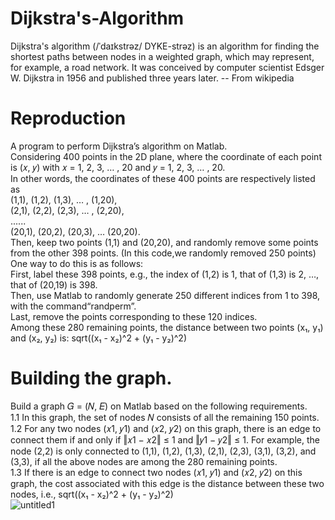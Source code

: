 # Dijkstra's-Algorithm
Dijkstra's algorithm (/ˈdaɪkstrəz/ DYKE-strəz) is an algorithm for finding the shortest paths between nodes in a weighted graph, which may represent, for example, a road network. It was conceived by computer scientist Edsger W. Dijkstra in 1956 and published three years later. -- From wikipedia  
# Reproduction  
A program to perform Dijkstra’s algorithm on Matlab.  
Considering 400 points in the 2D plane, where the coordinate of each point is (𝑥, 𝑦) with 𝑥 = 1, 2, 3, … , 20 and 𝑦 = 1, 2, 3, … , 20.  
In other words, the coordinates of these 400 points are respectively listed as  
                       (1,1), (1,2), (1,3), … , (1,20),  
                       (2,1), (2,2), (2,3), … , (2,20),  
                                   ......  
                       (20,1), (20,2), (20,3), … (20,20).  
Then, keep two points (1,1) and (20,20), and randomly remove some points from the other 398 points. (In this code,we randomly removed 250 points)  
One way to do this is as follows:  
First,  label these 398 points, e.g., the index of (1,2) is 1, that of (1,3) is 2, …, that of (20,19) is 398.  
Then, use Matlab to randomly generate 250 different indices from 1 to 398, with the command“randperm”.  
Last,  remove the points corresponding to these 120 indices.  
Among these 280 remaining points, the distance between two points (x₁, y₁) and (x₂, y₂) is: sqrt((x₁ - x₂)^2 + (y₁ - y₂)^2)

# Building the graph.  
Build a graph 𝐺 = (𝑁, 𝐸) on Matlab based on the following requirements.  
1.1 In this graph, the set of nodes 𝑁 consists of all the remaining 150 points.  
1.2 For any two nodes (𝑥1, 𝑦1) and (𝑥2, 𝑦2) on this graph, there is an edge to connect them if and only if ‖𝑥1 − 𝑥2‖ ≤ 1 and ‖𝑦1 − 𝑦2‖ ≤ 1. For example, the node (2,2)
is only connected to (1,1), (1,2), (1,3), (2,1), (2,3), (3,1), (3,2), and (3,3), if all the above nodes are among the 280 remaining points.  
1.3 If there is an edge to connect two nodes (𝑥1, 𝑦1) and (𝑥2, 𝑦2) on this graph, the cost associated with this edge is the distance between these two nodes, i.e., sqrt((x₁ - x₂)^2 + (y₁ - y₂)^2)  
![untitled1](https://github.com/user-attachments/assets/ac1e7548-3381-44d4-8e2a-d5de207efd2f)

